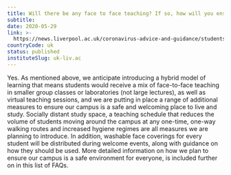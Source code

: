 ```yaml
---
title: Will there be any face to face teaching? If so, how will you ensure that it will be carried out in a safe environment?
subtitle: 
date: 2020-05-29
link: >-
  https://news.liverpool.ac.uk/coronavirus-advice-and-guidance/students/
countryCode: uk
status: published
instituteSlug: uk-liv.ac
---
```

Yes. As mentioned above, we anticipate introducing a hybrid model of learning that means students would receive a mix of face-to-face teaching in smaller group classes or laboratories (not large lectures), as well as virtual teaching sessions, and we are putting in place a range of additional measures to ensure our campus is a safe and welcoming place to live and study. Socially distant study space, a teaching schedule that reduces the volume of students moving around the campus at any one-time, one-way walking routes and increased hygiene regimes are all measures we are planning to introduce. In addition, washable face coverings for every student will be distributed during welcome events, along with guidance on how they should be used. More detailed information on how we plan to ensure our campus is a safe environment for everyone, is included further on in this list of FAQs.
